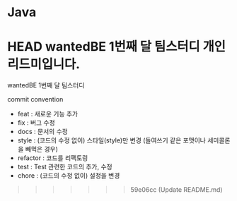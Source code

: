 # Java
HEAD
wantedBE 1번째 달 팀스터디 개인 리드미입니다. 
=======
wantedBE 1번째 달 팀스터디 

commit convention
- feat : 새로운 기능 추가
- fix : 버그 수정
- docs : 문서의 수정
- style : (코드의 수정 없이) 스타일(style)만 변경 (들여쓰기 같은 포맷이나 세미콜론을 빼먹은 경우)
- refactor : 코드를 리팩토링
- test : Test 관련한 코드의 추가, 수정
- chore : (코드의 수정 없이) 설정을 변경
>>>>>>> 59e06cc (Update README.md)
